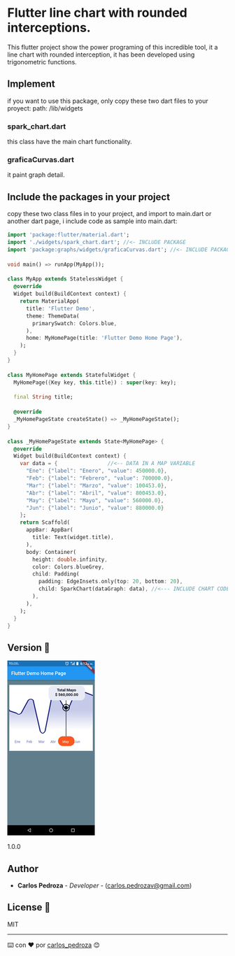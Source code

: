 # Flutter line chart with rounded interceptions.

This flutter project show the power programing of this incredible tool, it a line chart with rounded interception, it has been developed using trigonometric functions.

## Implement

if you want to use this package, only copy these two dart files to your proyect: 
path:  /lib/widgets

### spark_chart.dart

this class have the main chart functionality. 

###  graficaCurvas.dart

it paint graph detail.

## Include the packages in your project

copy these two class files in to your project, and import to main.dart or another dart page, i include code as sample into main.dart:

```Dart
import 'package:flutter/material.dart';
import './widgets/spark_chart.dart'; //<- INCLUDE PACKAGE
import 'package:graphs/widgets/graficaCurvas.dart'; //<- INCLUDE PACKAGE

void main() => runApp(MyApp());

class MyApp extends StatelessWidget {
  @override
  Widget build(BuildContext context) {
    return MaterialApp(
      title: 'Flutter Demo',
      theme: ThemeData(
        primarySwatch: Colors.blue,
      ),
      home: MyHomePage(title: 'Flutter Demo Home Page'),
    );
  }
}

class MyHomePage extends StatefulWidget {
  MyHomePage({Key key, this.title}) : super(key: key);

  final String title;

  @override
  _MyHomePageState createState() => _MyHomePageState();
}

class _MyHomePageState extends State<MyHomePage> {
  @override
  Widget build(BuildContext context) {
    var data = {                //<-- DATA IN A MAP VARIABLE
      "Ene": {"label": "Enero", "value": 450000.0},
      "Feb": {"label": "Febrero", "value": 700000.0},
      "Mar": {"label": "Marzo", "value": 100453.0},
      "Abr": {"label": "Abril", "value": 800453.0},
      "May": {"label": "Mayo", "value": 560000.0},
      "Jun": {"label": "Junio", "value": 880000.0}
    };
    return Scaffold(
      appBar: AppBar(
        title: Text(widget.title),
      ),
      body: Container(
        height: double.infinity,
        color: Colors.blueGrey,
        child: Padding(
          padding: EdgeInsets.only(top: 20, bottom: 20),
          child: SparkChart(dataGraph: data), //<--- INCLUDE CHART CODE
        ),
      ), 
    );
  }
}
```

## Version 📌

![alt text](https://github.com/carlos-pedroza/chart_line_rounder/blob/master/graph.jpeg)

1.0.0

## Author

* **Carlos Pedroza** - *Developer* - (carlos.pedrozav@gmail.com)

## License 📄

MIT


---
⌨️ con ❤️ por [carlos_pedroza](https://github.com/carlos-pedroza/chart_line_rounder) 😊
